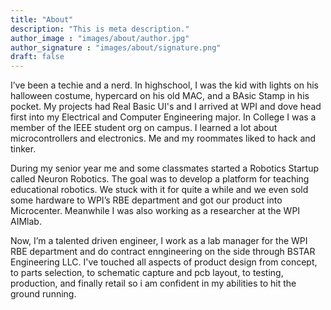```yaml
---
title: "About"
description: "This is meta description."
author_image : "images/about/author.jpg"
author_signature : "images/about/signature.png"
draft: false
---
```


I’ve been a techie and a nerd. In highschool, I was the kid with lights on his halloween costume, hypercard on his old MAC, and a BAsic Stamp in his pocket.
My projects had Real Basic UI's and I arrived at WPI and dove head first into my Electrical and Computer Engineering major. In College I was a member of the IEEE student org on campus. I learned a lot about microcontrollers and electronics.  Me and my roommates liked to hack and tinker. 

During my senior year me and some classmates started a Robotics Startup called Neuron Robotics. The goal was to develop a platform for teaching educational robotics. We stuck with it for quite a while and we even sold some hardware to WPI’s RBE department and got our product into Microcenter. Meanwhile I was also working as a researcher at the WPI AIMlab.

Now, I’m a talented driven engineer, I work as a lab manager for the WPI RBE department and do contract enngineering on the side through BSTAR Engineering LLC. I've touched all aspects of product design from concept, to parts selection, to schematic capture and pcb layout, to testing, production, and finally retail so i am confident in my abilities to hit the ground running.
